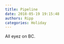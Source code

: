```yaml
---
title: Pipeline
date: 2018-05-19 19:15:48
authors: Ripp
categories: Holiday
---
```


 All eyez on BC.